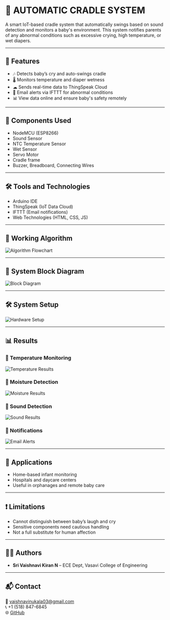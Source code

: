 # 👶 AUTOMATIC CRADLE SYSTEM

A smart IoT-based cradle system that automatically swings based on sound detection and monitors a baby's environment. This system notifies parents of any abnormal conditions such as excessive crying, high temperature, or wet diapers.

---

## 📌 Features

- 🎶 Detects baby’s cry and auto-swings cradle
- 🌡 Monitors temperature and diaper wetness
- ☁ Sends real-time data to ThingSpeak Cloud
- 📧 Email alerts via IFTTT for abnormal conditions
- 📊 View data online and ensure baby's safety remotely

---

## 🧰 Components Used

- NodeMCU (ESP8266)
- Sound Sensor
- NTC Temperature Sensor
- Wet Sensor
- Servo Motor
- Cradle frame
- Buzzer, Breadboard, Connecting Wires

---

## 🛠 Tools and Technologies

- Arduino IDE
- ThingSpeak (IoT Data Cloud)
- IFTTT (Email notifications)
- Web Technologies (HTML, CSS, JS)

---

## 🔄 Working Algorithm

![Algorithm Flowchart](images/algorithm_flowchart.png)

---

## 🧱 System Block Diagram

![Block Diagram](images/block_diagram.png)

---

## 🛠 System Setup

![Hardware Setup](images/system_setup.png)

---

## 📊 Results

### 🔹 Temperature Monitoring

![Temperature Results](images/temperature_results.png)

### 🔹 Moisture Detection

![Moisture Results](images/moisture_results.png)

### 🔹 Sound Detection

![Sound Results](images/sound_results.png)

### 🔔 Notifications

![Email Alerts](images/notifications.png)

---

## 📌 Applications

- Home-based infant monitoring
- Hospitals and daycare centers
- Useful in orphanages and remote baby care

---

## ❗ Limitations

- Cannot distinguish between baby’s laugh and cry
- Sensitive components need cautious handling
- Not a full substitute for human affection

---

## 👩‍💻 Authors

- **Sri Vaishnavi Kiran N** – ECE Dept, Vasavi College of Engineering


---

## 📬 Contact

📧 vaishnavinukala03@gmail.com  
📞 +1 (518) 847-6845  
🌐 [GitHub](https://github.com/VaishnaviKiran)

